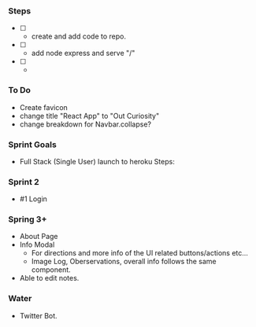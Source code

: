 ### Steps
- [ ] - create and add code to repo.
- [ ] - add node express and serve "/"
- [ ] -

### To Do
- Create favicon
- change title "React App" to  "Out Curiosity"
- change breakdown for Navbar.collapse?

### Sprint Goals
- Full Stack (Single User) launch to heroku
Steps:

### Sprint 2
- #1 Login

### Spring 3+
- About Page
- Info Modal
  - For directions and more info of the UI related buttons/actions etc...
  - Image Log, Oberservations, overall info follows the same component.
- Able to edit notes.

### Water
- Twitter Bot.
